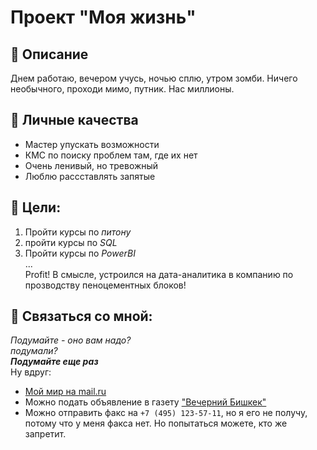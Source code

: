 # Проект "Моя жизнь"
## :wave: Описание
Днем работаю, вечером учусь, ночью сплю, утром зомби. Ничего необычного, проходи мимо, путник. Нас миллионы.

## :nail_care: Личные качества
- Мастер упускать возможности
- КМС по поиску проблем там, где их нет
- Очень ленивый, но тревожный
- Люблю рассставлять запятые

## :hammer: Цели:
1. Пройти курсы по *питону*
2. пройти курсы по *SQL*
3. Пройти курсы по *PowerBI*  
...  
Profit!  В смысле, устроился на дата-аналитика в компанию по прозводству пеноцементных блоков!

## :mag_right: Связаться со мной:
*Подумайте - оно вам надо?*  
*подумали?*  
***Подумайте еще раз***      
Ну вдруг:
* [Мой мир на mail.ru](https://my.mail.ru/?from=whiteline&utm_source=portal&utm_medium=new_portal_navigation&utm_campaign=my.mail.ru&mt_link_id=v6h9q7&mt_sub1=mail.ru&mt_sub5=583)
* Можно подать объявление в газету ["Вечерний Бишкек"](https://www.vb.kg/)
* Можно отправить факс на `+7 (495) 123-57-11`, но я его не получу, потому что у меня факса нет. Но попытаться можете, кто же запретит.
